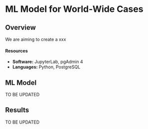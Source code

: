# ML Model for World-Wide Cases

## Overview
We are aiming to create a xxx

#### Resources
- **Software:** JupyterLab, pgAdmin 4
- **Languages:** Python, PostgreSQL

## ML Model
TO BE UPDATED

## Results
TO BE UPDATED